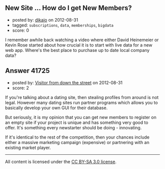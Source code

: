 ## New Site ... How do I get New Members?

- posted by: [dikaio](https://stackexchange.com/users/-1/19493-dikaio) on 2012-08-31
- tagged: `subscriptions`, `data`, `memberships`, `bigdata`
- score: 0

I remember awhile back watching a video where either David Heinemeier or Kevin Rose started about how crucial it is to start with live data for a new web app. Where's the best place to purchase up to date local company data?


## Answer 41725

- posted by: [Visitor from down the street](https://stackexchange.com/users/-1/19309-visitor-from-down-the-street) on 2012-08-31
- score: 2

If you're talking about a dating site, then stealing profiles from around is not legal.
However many dating sites run partner programs which allows you to basically develop your own GUI for their database.

But seriously, it is my opinion that you can get new members to register on an empty site if your project is unique and has something very good to offer. It's something every newstarter should be doing - innovating.

If it's identical to the rest of the competition, then your chances include either a massive marketing campaign (expensive) or partnering with an existing market player.



---

All content is licensed under the [CC BY-SA 3.0 license](https://creativecommons.org/licenses/by-sa/3.0/).
